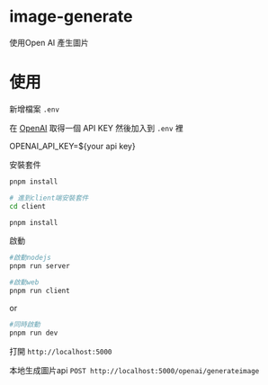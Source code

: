 # image-generate

使用Open AI 產生圖片


# 使用

新增檔案 `.env` 

在 [OpenAI](https://beta.openai.com/)  取得一個 API KEY 然後加入到 `.env` 裡

OPENAI_API_KEY=${your api key}

安裝套件

```bash
pnpm install

# 進到client端安裝套件
cd client 

pnpm install
```

啟動

```bash
#啟動nodejs
pnpm run server

#啟動web
pnpm run client
```

or

```bash
#同時啟動
pnpm run dev
```

打開 `http://localhost:5000` 

本地生成圖片api `POST http://localhost:5000/openai/generateimage`
